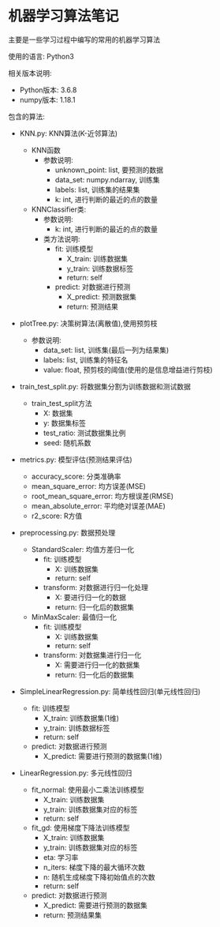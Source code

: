 # 机器学习算法笔记
主要是一些学习过程中编写的常用的机器学习算法  

使用的语言: Python3  

相关版本说明:
- Python版本:  3.6.8  
- numpy版本: 1.18.1

包含的算法:
- KNN.py: KNN算法(K-近邻算法)
    - KNN函数
        - 参数说明:
            - unknown_point: list, 要预测的数据
            - data_set: numpy.ndarray, 训练集
            - labels: list, 训练集的结果集
            - k: int, 进行判断的最近的点的数量
    - KNNClassifier类:
        - 参数说明:
            - k: int, 进行判断的最近的点的数量
        - 类方法说明: 
            - fit: 训练模型
                - X_train: 训练数据集
                - y_train: 训练数据标签
                - return: self
            - predict: 对数据进行预测
                - X_predict: 预测数据集
                - return: 预测结果
- plotTree.py: 决策树算法(离散值),使用预剪枝
    - 参数说明:
        - data_set: list, 训练集(最后一列为结果集)
        - labels: list, 训练集的特征名
        - value: float, 预剪枝的阈值(使用的是信息增益进行剪枝)

- train_test_split.py: 将数据集分割为训练数据和测试数据
    - train_test_split方法
        - X: 数据集
        - y: 数据集标签
        - test_ratio: 测试数据集比例
        - seed: 随机系数
- metrics.py: 模型评估(预测结果评估)
    - accuracy_score: 分类准确率
    - mean_square_error: 均方误差(MSE)
    - root_mean_square_error: 均方根误差(RMSE)
    - mean_absolute_error: 平均绝对误差(MAE)
    - r2_score: R方值
- preprocessing.py: 数据预处理
    - StandardScaler: 均值方差归一化
        - fit: 训练模型
            - X: 训练数据集
            - return: self
        - transform: 对数据进行归一化处理
            - X: 要进行归一化的数据
            - return: 归一化后的数据集
    - MinMaxScaler: 最值归一化
        - fit: 训练模型
            - X: 训练数据集
            - return: self
        - transform: 对数据集进行归一化
            - X: 需要进行归一化的数据集
            - return: 归一化后的数据集
- SimpleLinearRegression.py: 简单线性回归(单元线性回归)
    - fit: 训练模型
        - X_train: 训练数据集(1维)
        - y_train: 训练数据标签
        - return: self
    - predict: 对数据进行预测
        - X_predict: 需要进行预测的数据集(1维)
- LinearRegression.py: 多元线性回归
    - fit_normal: 使用最小二乘法训练模型
        - X_train: 训练数据集
        - y_train: 训练数据集对应的标签
        - return: self
    - fit_gd: 使用梯度下降法训练模型
        - X_train: 训练数据集
        - y_train: 训练数据集对应的标签
        - eta: 学习率
        - n_iters: 梯度下降的最大循环次数
        - n: 随机生成梯度下降初始值点的次数
        - return: self
    - predict: 对数据进行预测
        - X_predict: 需要进行预测的数据集
        - return: 预测结果集


